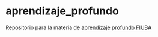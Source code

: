 # aprendizaje_profundo
Repositorio para la materia de [aprendizaje profundo FIUBA](https://github.com/FIUBA-Posgrado-Inteligencia-Artificial/aprendizaje_profundo)
